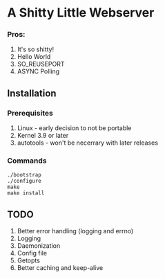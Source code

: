 # A Shitty Little Webserver

### Pros:

1. It's so shitty!
2. Hello World
3. SO_REUSEPORT
4. ASYNC Polling


## Installation

### Prerequisites

1. Linux - early decision to not be portable
2. Kernel 3.9 or later
3. autotools - won't be necerrary with later releases

### Commands

	./bootstrap
	./configure
	make
	make install

## TODO

1. Better error handling (logging and errno)
2. Logging
3. Daemonization
4. Config file
5. Getopts
6. Better caching and keep-alive
